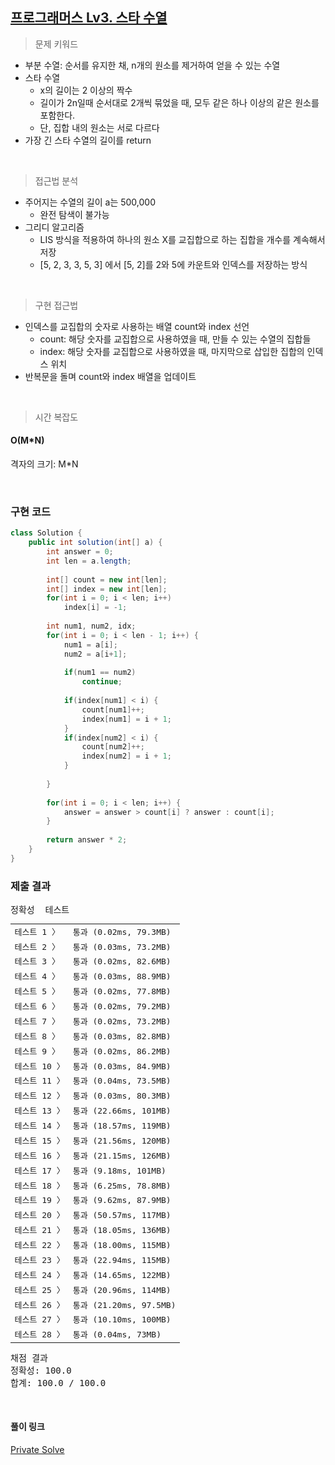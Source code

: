 ## [프로그래머스 Lv3. 스타 수열](https://school.programmers.co.kr/learn/courses/30/lessons/70130)

> 문제 키워드

-   부분 수열: 순서를 유지한 채, n개의 원소를 제거하여 얻을 수 있는 수열
-   스타 수열
    -   x의 길이는 2 이상의 짝수
    -   길이가 2n일때 순서대로 2개씩 묶었을 때, 모두 같은 하나 이상의 같은 원소를 포함한다.
    -   단, 집합 내의 원소는 서로 다르다
-   가장 긴 스타 수열의 길이를 return

<br/>

> 접근법 분석
-   주어지는 수열의 길이 a는 500,000
    -   완전 탐색이 불가능
-   그리디 알고리즘
    -   LIS 방식을 적용하여 하나의 원소 X를 교집합으로 하는 집합을 개수를 계속해서 저장
    -   [5, 2, 3, 3, 5, 3] 에서 [5, 2]를 2와 5에 카운트와 인덱스를 저장하는 방식

<br/>

> 구현 접근법

-   인덱스를 교집합의 숫자로 사용하는 배열 count와 index 선언
    -   count: 해당 숫자를 교집합으로 사용하였을 때, 만들 수 있는 수열의 집합들
    -   index: 해당 숫자를 교집합으로 사용하였을 때, 마지막으로 삽입한 집합의 인덱스 위치
-   반복문을 돌며 count와 index 배열을 업데이트

<br/>

> 시간 복잡도

#### O(M*N)

격자의 크기: M*N

<br/>

### 구현 코드

```java
class Solution {
    public int solution(int[] a) {
        int answer = 0;
        int len = a.length;
        
        int[] count = new int[len]; 
        int[] index = new int[len];
        for(int i = 0; i < len; i++)
            index[i] = -1;
        
        int num1, num2, idx;
        for(int i = 0; i < len - 1; i++) {
            num1 = a[i];
            num2 = a[i+1];
            
            if(num1 == num2)
                continue;
            
            if(index[num1] < i) {
                count[num1]++;
                index[num1] = i + 1;
            }
            if(index[num2] < i) {
                count[num2]++;
                index[num2] = i + 1;
            }
            
        }
        
        for(int i = 0; i < len; i++) {
            answer = answer > count[i] ? answer : count[i];
        }
        
        return answer * 2;
    }
}
```

### 제출 결과

<pre class="console-content"><div class="console-message">정확성  테스트</div><table class="console-test-group" data-category="correctness"><tbody><tr data-testcase-id="84795"><td valign="top" class="td-label">테스트 1 <span>〉</span></td><td class="result passed">통과 (0.02ms, 79.3MB)</td></tr><tr data-testcase-id="84796"><td valign="top" class="td-label">테스트 2 <span>〉</span></td><td class="result passed">통과 (0.03ms, 73.2MB)</td></tr><tr data-testcase-id="84797"><td valign="top" class="td-label">테스트 3 <span>〉</span></td><td class="result passed">통과 (0.02ms, 82.6MB)</td></tr><tr data-testcase-id="84798"><td valign="top" class="td-label">테스트 4 <span>〉</span></td><td class="result passed">통과 (0.03ms, 88.9MB)</td></tr><tr data-testcase-id="84799"><td valign="top" class="td-label">테스트 5 <span>〉</span></td><td class="result passed">통과 (0.02ms, 77.8MB)</td></tr><tr data-testcase-id="84800"><td valign="top" class="td-label">테스트 6 <span>〉</span></td><td class="result passed">통과 (0.02ms, 79.2MB)</td></tr><tr data-testcase-id="84801"><td valign="top" class="td-label">테스트 7 <span>〉</span></td><td class="result passed">통과 (0.02ms, 73.2MB)</td></tr><tr data-testcase-id="84802"><td valign="top" class="td-label">테스트 8 <span>〉</span></td><td class="result passed">통과 (0.03ms, 82.8MB)</td></tr><tr data-testcase-id="84803"><td valign="top" class="td-label">테스트 9 <span>〉</span></td><td class="result passed">통과 (0.02ms, 86.2MB)</td></tr><tr data-testcase-id="84804"><td valign="top" class="td-label">테스트 10 <span>〉</span></td><td class="result passed">통과 (0.03ms, 84.9MB)</td></tr><tr data-testcase-id="84805"><td valign="top" class="td-label">테스트 11 <span>〉</span></td><td class="result passed">통과 (0.04ms, 73.5MB)</td></tr><tr data-testcase-id="84806"><td valign="top" class="td-label">테스트 12 <span>〉</span></td><td class="result passed">통과 (0.03ms, 80.3MB)</td></tr><tr data-testcase-id="84807"><td valign="top" class="td-label">테스트 13 <span>〉</span></td><td class="result passed">통과 (22.66ms, 101MB)</td></tr><tr data-testcase-id="84808"><td valign="top" class="td-label">테스트 14 <span>〉</span></td><td class="result passed">통과 (18.57ms, 119MB)</td></tr><tr data-testcase-id="84809"><td valign="top" class="td-label">테스트 15 <span>〉</span></td><td class="result passed">통과 (21.56ms, 120MB)</td></tr><tr data-testcase-id="84810"><td valign="top" class="td-label">테스트 16 <span>〉</span></td><td class="result passed">통과 (21.15ms, 126MB)</td></tr><tr data-testcase-id="84811"><td valign="top" class="td-label">테스트 17 <span>〉</span></td><td class="result passed">통과 (9.18ms, 101MB)</td></tr><tr data-testcase-id="84812"><td valign="top" class="td-label">테스트 18 <span>〉</span></td><td class="result passed">통과 (6.25ms, 78.8MB)</td></tr><tr data-testcase-id="84813"><td valign="top" class="td-label">테스트 19 <span>〉</span></td><td class="result passed">통과 (9.62ms, 87.9MB)</td></tr><tr data-testcase-id="84814"><td valign="top" class="td-label">테스트 20 <span>〉</span></td><td class="result passed">통과 (50.57ms, 117MB)</td></tr><tr data-testcase-id="84815"><td valign="top" class="td-label">테스트 21 <span>〉</span></td><td class="result passed">통과 (18.05ms, 136MB)</td></tr><tr data-testcase-id="84816"><td valign="top" class="td-label">테스트 22 <span>〉</span></td><td class="result passed">통과 (18.00ms, 115MB)</td></tr><tr data-testcase-id="84817"><td valign="top" class="td-label">테스트 23 <span>〉</span></td><td class="result passed">통과 (22.94ms, 115MB)</td></tr><tr data-testcase-id="84818"><td valign="top" class="td-label">테스트 24 <span>〉</span></td><td class="result passed">통과 (14.65ms, 122MB)</td></tr><tr data-testcase-id="84819"><td valign="top" class="td-label">테스트 25 <span>〉</span></td><td class="result passed">통과 (20.96ms, 114MB)</td></tr><tr data-testcase-id="84820"><td valign="top" class="td-label">테스트 26 <span>〉</span></td><td class="result passed">통과 (21.20ms, 97.5MB)</td></tr><tr data-testcase-id="84821"><td valign="top" class="td-label">테스트 27 <span>〉</span></td><td class="result passed">통과 (10.10ms, 100MB)</td></tr><tr data-testcase-id="85841"><td valign="top" class="td-label">테스트 28 <span>〉</span></td><td class="result passed">통과 (0.04ms, 73MB)</td></tr></tbody></table><div class="console-heading">채점 결과</div><div class="console-message">정확성: 100.0</div><div class="console-message">합계: 100.0 / 100.0</div></pre>

<br>

#### 풀이 링크

[Private Solve](https://github.com/The-Four-Error-Pickers/Algorithm-Study/tree/main/Private%20Solve/70130.%20%EC%8A%A4%ED%83%80%20%EC%88%98%EC%97%B4/ChaNyeok1225)
